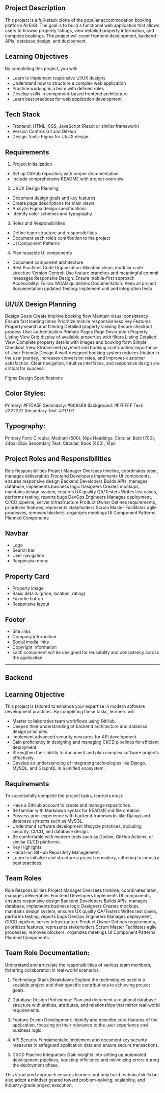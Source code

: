 ## Project Description
This project is a full-stack clone of the popular accommodation booking platform AirBnB. The goal is to build a functional web application that allows users to browse property listings, view detailed property information, and complete bookings. The project will cover frontend development, backend APIs, database design, and deployment.

## Learning Objectives
By completing this project, you will:

 * Learn to implement responsive UI/UX designs
 * Understand how to structure a complex web application
 * Practice working in a team with defined roles
 * Develop skills in component-based frontend architecture
 * Learn best practices for web application development
## Tech Stack
 - Frontend: HTML, CSS, JavaScript (React or similar framework)
 - Version Control: Git and GitHub
 - Design Tools: Figma for UI/UX design
## Requirements
 1. Project Initialization

  * Set up GitHub repository with proper documentation
  * Include comprehensive README with project overview
 2. UI/UX Design Planning

  * Document design goals and key features
  * Create page descriptions for main views
  * Analyze Figma design specifications
  * Identify color schemes and typography
 3. Roles and Responsibilities

  * Define team structure and responsibilities
  * Document each role’s contribution to the project
  * UI Component Patterns

 4. Plan reusable UI components
  * Document component architecture
  * Best Practices
Code Organization: Maintain clean, modular code structure
Version Control: Use feature branches and meaningful commit messages
Responsive Design: Ensure mobile-first approach
Accessibility: Follow WCAG guidelines
Documentation: Keep all project documentation updated
Testing: Implement unit and integration tests

## UI/UX Design Planning
Design Goals
Create intuitive booking flow
Maintain visual consistency
Ensure fast loading times
Prioritize mobile responsiveness
Key Features
Property search and filtering
Detailed property viewing
Secure checkout process
User authentication
Primary Pages
Page	Description
Property Listing View	Grid display of available properties with filters
Listing Detailed View	Complete property details with images and booking form
Simple Checkout View	Streamlined payment and booking confirmation
Importance of User-Friendly Design
A well-designed booking system reduces friction in the user journey, increases conversion rates, and improves customer satisfaction. Clear navigation, intuitive interfaces, and responsive design are critical for success.

Figma Design Specifications
## Color Styles:

Primary: #FF5A5F
Secondary: #008489
Background: #FFFFFF
Text: #222222
Secondary Text: #717171

## Typography:

Primary Font: Circular, Medium (500), 16px
Headings: Circular, Bold (700), 24px-32px
Secondary Text: Circular, Book (400), 14px

## Project Roles and Responsibilities
Role	Responsibilities
Project Manager	Oversees timeline, coordinates team, manages deliverables
Frontend Developers	Implements UI components, ensures responsive design
Backend Developers	Builds APIs, manages database, implements business logic
Designers	Creates mockups, maintains design system, ensures UX quality
QA/Testers	Writes test cases, performs testing, reports bugs
DevOps Engineers	Manages deployment, CI/CD pipeline, server infrastructure
Product Owner	Defines requirements, prioritizes features, represents stakeholders
Scrum Master	Facilitates agile processes, removes blockers, organizes meetings
UI Component Patterns
Planned Components

## Navbar

* Logo
* Search bar
* User navigation
* Responsive menu
## Property Card

* Property image
* Basic details (price, location, rating)
* Favorite button
* Responsive layout

## Footer

* Site links
* Company information
* Social media links
* Copyright information
* Each component will be designed for reusability and consistency across the application.

----------------------------------------------------------------------

## Backend

## Learning Objective
This project is tailored to enhance your expertise in modern software development practices. By completing these tasks, learners will:

* Master collaborative team workflows using GitHub.
* Deepen their understanding of backend architecture and database design principles.
* Implement advanced security measures for API development.
* Gain proficiency in designing and managing CI/CD pipelines for efficient deployment.
* Strengthen their ability to document and plan complex software projects effectively.
* Develop an understanding of integrating technologies like Django, MySQL, and GraphQL in a unified ecosystem.
## Requirements
To successfully complete the project tasks, learners must:

* Have a GitHub account to create and manage repositories.
* Be familiar with Markdown syntax for README.md file creation.
* Possess prior experience with backend frameworks like Django and database systems such as MySQL.
* Understand software development lifecycle practices, including security, CI/CD, and database design.
* Be comfortable with modern tools such as Docker, GitHub Actions, or similar CI/CD platforms.
* Key Highlights
* Hands-on GitHub Repository Management:
* Learn to initialize and structure a project repository, adhering to industry best practices.

## Team Roles
Role	Responsibilities
Project Manager	Oversees timeline, coordinates team, manages deliverables
Frontend Developers	Implements UI components, ensures responsive design
Backend Developers	Builds APIs, manages database, implements business logic
Designers	Creates mockups, maintains design system, ensures UX quality
QA/Testers	Writes test cases, performs testing, reports bugs
DevOps Engineers	Manages deployment, CI/CD pipeline, server infrastructure
Product Owner	Defines requirements, prioritizes features, represents stakeholders
Scrum Master	Facilitates agile processes, removes blockers, organizes meetings
UI Component Patterns
Planned Components

## Team Role Documentation:
Understand and articulate the responsibilities of various team members, fostering collaboration in real-world scenarios.

1. Technology Stack Breakdown:
Explore the technologies used in a scalable project and their specific contributions to achieving project goals.

2. Database Design Proficiency:
Plan and document a relational database structure with entities, attributes, and relationships that mirror real-world requirements.

3. Feature-Driven Development:
Identify and describe core features of the application, focusing on their relevance to the user experience and business logic.

4. API Security Fundamentals:
Implement and document key security measures to safeguard application data and ensure secure transactions.

5. CI/CD Pipeline Integration:
Gain insights into setting up automated development pipelines, boosting efficiency and minimizing errors during the deployment phase.

This structured approach ensures learners not only build technical skills but also adopt a mindset geared toward problem-solving, scalability, and industry-grade project execution.
